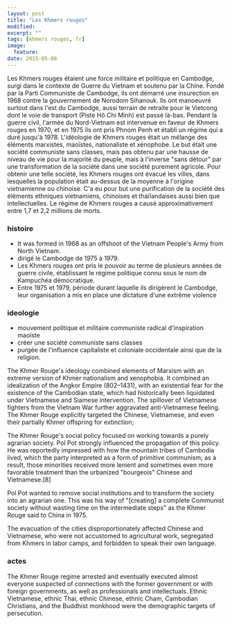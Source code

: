 ```yaml
---
layout: post
title: "Les Khmers rouges"
modified:
excerpt: ""
tags: [khmers rouges, fr]
image: 
  feature: 
date: 2015-05-08
---
```


Les Khmers rouges étaient une force militaire et politique en Cambodge, surgi dans le contexte de Guerre du Vietnam et soutenu par la Chine. Fondé  par la Parti Communiste de Cambodge, ils ont démarré une insurection en 1968 contre la gouvernement de Norodom Sihanouk. Ils ont manoeuvré surtout dans l'est du Cambodge, aussi terrain de retraite pour le Vietcong dont le voie de transport (Piste Hô Chi Minh) est passé là-bas.
Pendant la guerre civil, l'armée du Nord-Vietnam est intervenue en faveur de Khmers rouges en 1970, et en 1975 ils ont pris Phnom Penh et établi un régime qui a duré jusqu'à 1978.
L'idéologie de Khmers rouges était un mélange des éléments marxistes, maoïstes, nationaliste et xénophobe. Le but était une société communiste sans classes, mais pas obtenu par une hausse de niveau de vie pour la majorité du peuple, mais à l'inverse "sans détour" par une transformation de la société dans une société purement agricole. Pour obtenir une telle société, les Khmers rouges ont évacué les villes, dans lesquelles la population était au-dessus de la moyenne à l'origine vietnamienne ou chinoise. C'a eu pour but une purification de la société des éléments ethniques vietnamiens, chinoises et thaïlandaises aussi bien que intellectuelles. Le régime de Khmers rouges a causé approximativement entre 1,7 et 2,2 millions de morts.

### histoire
- It was formed in 1968 as an offshoot of the Vietnam People's Army from North Vietnam.
- dirigé le Cambodge de 1975 à 1979.
- Les Khmers rouges ont pris le pouvoir au terme de plusieurs années de guerre civile, établissant le régime politique connu sous le nom de Kampuchéa démocratique.
- Entre 1975 et 1979, période durant laquelle ils dirigèrent le Cambodge, leur organisation a mis en place une dictature d'une extrême violence

### ideologie
- mouvement politique et militaire communiste radical d'inspiration maoïste
- créer une société communiste sans classes
- purgée de l'influence capitaliste et coloniale occidentale ainsi que de la religion. 

The Khmer Rouge's ideology combined elements of Marxism with an extreme version of Khmer nationalism and xenophobia.
It combined an idealization of the Angkor Empire (802–1431), with an existential fear for the existence of the Cambodian state, which had historically been liquidated under Vietnamese and Siamese intervention.
The spillover of Vietnamese fighters from the Vietnam War further aggravated anti-Vietnamese feeling. The Khmer Rouge explicitly targeted the Chinese, Vietnamese, and even their partially Khmer offspring for extinction;


The Khmer Rouge's social policy focused on working towards a purely agrarian society. Pol Pot strongly influenced the propagation of this policy. He was reportedly impressed with how the mountain tribes of Cambodia lived, which the party interpreted as a form of primitive communism; as a result, those minorities received more lenient and sometimes even more favorable treatment than the urbanized "bourgeois" Chinese and Vietnamese.[8] 

Pol Pot wanted to remove social institutions and to transform the society into an agrarian one. This was his way of "[creating] a complete Communist society without wasting time on the intermediate steps" as the Khmer Rouge said to China in 1975.

The evacuation of the cities disproportionately affected Chinese and Vietnamese, who were not accustomed to agricultural work, segregated from Khmers in labor camps, and forbidden to speak their own language.

### actes
The Khmer Rouge regime arrested and eventually executed almost everyone suspected of connections with the former government or with foreign governments, as well as professionals and intellectuals. Ethnic Vietnamese, ethnic Thai, ethnic Chinese, ethnic Cham, Cambodian Christians, and the Buddhist monkhood were the demographic targets of persecution.